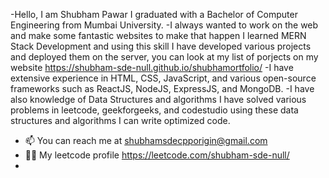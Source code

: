 -Hello, I am Shubham Pawar I graduated with a Bachelor of Computer Engineering from Mumbai University. 
-I always wanted to work on the web and make some fantastic websites to make that happen I learned MERN Stack Development and using this skill I have developed various projects and deployed them on the server, you can look at my list of porjects on my website https://shubham-sde-null.github.io/shubhamortfolio/
-I have extensive experience in HTML, CSS, JavaScript, and various open-source frameworks such as ReactJS, NodeJS, ExpressJS, and MongoDB.
-I have also knowledge of Data Structures and algorithms I have solved various problems in leetcode, geekforgeeks, and codestudio using these data structures and algorithms I can write optimized code. 
- 📫 You can reach me at shubhamsdecpporigin@gmail.com
- 🧑‍💻 My leetcode profile https://leetcode.com/shubham-sde-null/
-
